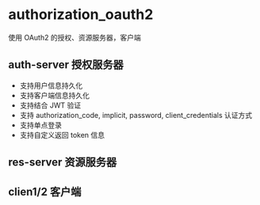# authorization_oauth2
使用 OAuth2 的授权、资源服务器，客户端

## auth-server 授权服务器
- 支持用户信息持久化
- 支持客户端信息持久化
- 支持结合 JWT 验证
- 支持 authorization_code, implicit, password, client_credentials 认证方式
- 支持单点登录
- 支持自定义返回 token 信息

## res-server 资源服务器

## clien1/2 客户端
